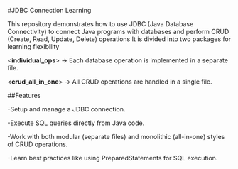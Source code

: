 #JDBC Connection Learning

This repository demonstrates how to use JDBC (Java Database Connectivity) 
to connect Java programs with databases
and perform CRUD (Create, Read, Update, Delete) operations
It is divided into two packages for learning flexibility

<**individual_ops**> → Each database operation is implemented in a separate file.

<**crud_all_in_one**> → All CRUD operations are handled in a single file.

##Features

-Setup and manage a JDBC connection.

-Execute SQL queries directly from Java code.

-Work with both modular (separate files) and monolithic (all-in-one) styles of CRUD operations.

-Learn best practices like using PreparedStatements for SQL execution.
